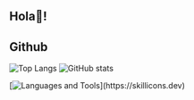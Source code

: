 <h2 align="left">Hola👋!

## Github
![Top Langs](https://github-readme-stats.vercel.app/api/top-langs/?username=elmak1na)
![GitHub stats](https://github-readme-stats.vercel.app/api?username=elmak1na&show_icons=true&theme=radical)

[![Languages and Tools](https://skillicons.dev/icons?i=java,kotlin,c,php,html,css,net,redis,mongo,mysql,maven,idea,ps,py,)](https://skillicons.dev)
